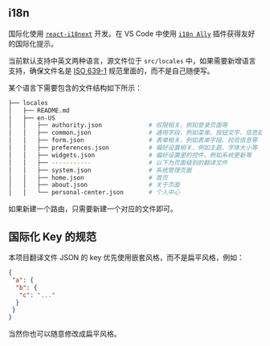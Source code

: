 ## i18n

国际化使用 [`react-i18next`](https://react.i18next.com/) 开发。在 VS Code 中使用 [`i18n Ally`](https://github.com/lokalise/i18n-ally) 插件获得友好的国际化提示。

当前默认支持中英文两种语言，源文件位于 `src/locales` 中，如果需要新增语言支持，确保文件名是 [ISO 639-1](https://www.andiamo.co.uk/resources/iso-language-codes/) 规范里面的，而不是自己随便写。

某个语言下需要包含的文件结构如下所示：

```bash
├── locales
│   ├── README.md
│   ├── en-US
│   │   ├── authority.json             # 权限相关，例如登录页面等
│   │   ├── common.json                # 通用字段，例如菜单、按钮文字、信息提示等
│   │   ├── form.json                  # 表单相关，例如表单字段、校验信息等
│   │   ├── preferences.json           # 偏好设置相关，例如主题、字体大小等
│   │   ├── widgets.json               # 偏好设置里的控件，例如系统更新等
│   │   ├── -----------                # 以下为页面级别的翻译文件
│   │   ├── system.json                # 系统管理页面
│   │   ├── home.json                  # 首页
│   │   ├── about.json                 # 关于页面
│   │   └── personal-center.json       # 个人中心
```

如果新建一个路由，只需要新建一个对应的文件即可。

## 国际化 Key 的规范

本项目翻译文件 JSON 的 key 优先使用嵌套风格，而不是扁平风格，例如：

```json
{
 "a": {
  "b": {
   "c": "..."
  }
 }
}
```

当然你也可以随意修改成扁平风格。
